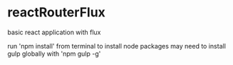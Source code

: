 # reactRouterFlux

basic react application with flux

run 'npm install' from terminal to install node packages
may need to install gulp globally with 'npm gulp -g'

